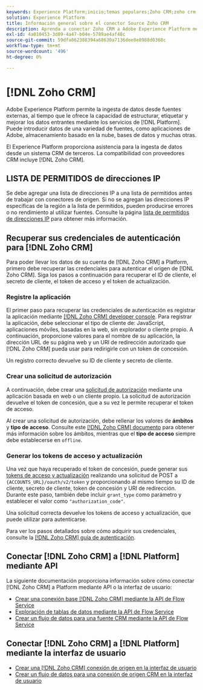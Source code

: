 ```yaml
---
keywords: Experience Platform;inicio;temas populares;Zoho CRM;zoho crm;Zoho;zoho
solution: Experience Platform
title: Información general sobre el conector Source Zoho CRM
description: Aprenda a conectar Zoho CRM a Adobe Experience Platform mediante API o la interfaz de usuario.
exl-id: 4a010453-3d09-4a47-b04e-5789ae4af48c
source-git-commit: 59dfa862388394a68630a7136dee8e8988d0368c
workflow-type: tm+mt
source-wordcount: '496'
ht-degree: 0%

---
```


# [!DNL Zoho CRM]

Adobe Experience Platform permite la ingesta de datos desde fuentes externas, al tiempo que le ofrece la capacidad de estructurar, etiquetar y mejorar los datos entrantes mediante los servicios de [!DNL Platform]. Puede introducir datos de una variedad de fuentes, como aplicaciones de Adobe, almacenamiento basado en la nube, bases de datos y muchas otras.

El Experience Platform proporciona asistencia para la ingesta de datos desde un sistema CRM de terceros. La compatibilidad con proveedores CRM incluye [!DNL Zoho CRM].

## LISTA DE PERMITIDOS de direcciones IP

Se debe agregar una lista de direcciones IP a una lista de permitidos antes de trabajar con conectores de origen. Si no se agregan las direcciones IP específicas de la región a la lista de permitidos, pueden producirse errores o no rendimiento al utilizar fuentes. Consulte la página [lista de permitidos de direcciones IP](../../ip-address-allow-list.md) para obtener más información.

## Recuperar sus credenciales de autenticación para [!DNL Zoho CRM]

Para poder llevar los datos de su cuenta de [!DNL Zoho CRM] a Platform, primero debe recuperar las credenciales para autenticar el origen de [!DNL Zoho CRM]. Siga los pasos a continuación para recuperar el ID de cliente, el secreto de cliente, el token de acceso y el token de actualización.

### Registre la aplicación

El primer paso para recuperar las credenciales de autenticación es registrar la aplicación mediante [[!DNL Zoho CRM] developer console](https://accounts.zoho.com/). Para registrar la aplicación, debe seleccionar el tipo de cliente de: JavaScript, aplicaciones móviles, basadas en la web, sin explorador o cliente propio. A continuación, proporcione valores para el nombre de su aplicación, la dirección URL de su página web y un URI de redirección autorizado que [!DNL Zoho CRM] pueda usar para redirigirle con un token de concesión.

Un registro correcto devuelve su ID de cliente y secreto de cliente.

### Crear una solicitud de autorización

A continuación, debe crear una [solicitud de autorización](https://www.zoho.com/crm/developer/docs/api/v2/auth-request.html) mediante una aplicación basada en web o un cliente propio. La solicitud de autorización devuelve el token de concesión, que a su vez le permite recuperar el token de acceso.

Al crear una solicitud de autorización, debe rellenar los valores de **ámbitos** y **tipo de acceso**. Consulte este [[!DNL Zoho CRM] documento](https://www.zoho.com/crm/developer/docs/api/v2/scopes.html) para obtener más información sobre los ámbitos, mientras que el **tipo de acceso** siempre debe establecerse en `offline`.

### Generar los tokens de acceso y actualización

Una vez que haya recuperado el token de concesión, puede generar sus [tokens de acceso y actualización](https://www.zoho.com/crm/developer/docs/api/v2/access-refresh.html) realizando una solicitud de POST a `{ACCOUNTS_URL}/oauth/v2/token` y proporcionando al mismo tiempo su ID de cliente, secreto de cliente, token de concesión y URI de redirección. Durante este paso, también debe incluir `grant_type` como parámetro y establecer el valor como `"authorization_code"`.

Una solicitud correcta devuelve los tokens de acceso y actualización, que puede utilizar para autenticarse.

Para ver los pasos detallados sobre cómo adquirir sus credenciales, consulte la [[!DNL Zoho CRM] guía de autenticación](https://www.zoho.com/crm/developer/docs/api/v2/oauth-overview.html).

## Conectar [!DNL Zoho CRM] a [!DNL Platform] mediante API

La siguiente documentación proporciona información sobre cómo conectar [!DNL Zoho CRM] a Platform mediante API o la interfaz de usuario:

- [Crear una conexión base  [!DNL Zoho CRM] mediante la API de Flow Service](../../tutorials/api/create/crm/zoho.md)
- [Exploración de tablas de datos mediante la API de Flow Service](../../tutorials/api/explore/tabular.md)
- [Crear un flujo de datos para una fuente CRM mediante la API de Flow Service](../../tutorials/api/collect/crm.md)

## Conectar [!DNL Zoho CRM] a [!DNL Platform] mediante la interfaz de usuario

- [Crear una  [!DNL Zoho CRM] conexión de origen en la interfaz de usuario](../../tutorials/ui/create/crm/zoho.md)
- [Crear un flujo de datos para una conexión de origen CRM en la interfaz de usuario](../../tutorials/ui/dataflow/crm.md)
